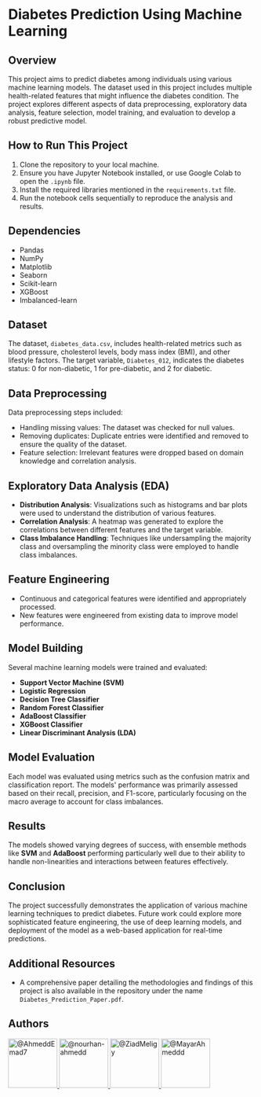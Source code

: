 # Diabetes Prediction Using Machine Learning

## Overview
This project aims to predict diabetes among individuals using various machine learning models. The dataset used in this project includes multiple health-related features that might influence the diabetes condition. The project explores different aspects of data preprocessing, exploratory data analysis, feature selection, model training, and evaluation to develop a robust predictive model.

## How to Run This Project
1. Clone the repository to your local machine.
2. Ensure you have Jupyter Notebook installed, or use Google Colab to open the `.ipynb` file.
3. Install the required libraries mentioned in the `requirements.txt` file.
4. Run the notebook cells sequentially to reproduce the analysis and results.

## Dependencies
- Pandas
- NumPy
- Matplotlib
- Seaborn
- Scikit-learn
- XGBoost
- Imbalanced-learn

## Dataset
The dataset, `diabetes_data.csv`, includes health-related metrics such as blood pressure, cholesterol levels, body mass index (BMI), and other lifestyle factors. The target variable, `Diabetes_012`, indicates the diabetes status: 0 for non-diabetic, 1 for pre-diabetic, and 2 for diabetic.

## Data Preprocessing
Data preprocessing steps included:
- Handling missing values: The dataset was checked for null values.
- Removing duplicates: Duplicate entries were identified and removed to ensure the quality of the dataset.
- Feature selection: Irrelevant features were dropped based on domain knowledge and correlation analysis.

## Exploratory Data Analysis (EDA)
- **Distribution Analysis**: Visualizations such as histograms and bar plots were used to understand the distribution of various features.
- **Correlation Analysis**: A heatmap was generated to explore the correlations between different features and the target variable.
- **Class Imbalance Handling**: Techniques like undersampling the majority class and oversampling the minority class were employed to handle class imbalances.

## Feature Engineering
- Continuous and categorical features were identified and appropriately processed.
- New features were engineered from existing data to improve model performance.

## Model Building
Several machine learning models were trained and evaluated:
- **Support Vector Machine (SVM)**
- **Logistic Regression**
- **Decision Tree Classifier**
- **Random Forest Classifier**
- **AdaBoost Classifier**
- **XGBoost Classifier**
- **Linear Discriminant Analysis (LDA)**

## Model Evaluation
Each model was evaluated using metrics such as the confusion matrix and classification report. The models' performance was primarily assessed based on their recall, precision, and F1-score, particularly focusing on the macro average to account for class imbalances.

## Results
The models showed varying degrees of success, with ensemble methods like **SVM** and **AdaBoost** performing particularly well due to their ability to handle non-linearities and interactions between features effectively.

## Conclusion
The project successfully demonstrates the application of various machine learning techniques to predict diabetes. Future work could explore more sophisticated feature engineering, the use of deep learning models, and deployment of the model as a web-based application for real-time predictions.

## Additional Resources
- A comprehensive paper detailing the methodologies and findings of this project is also available in the repository under the name `Diabetes_Prediction_Paper.pdf`.

## Authors

<div align="left">
    <a href="https://github.com/AhmeddEmad7">
    <img src="https://github.com/AhmeddEmad7.png" width="100px" alt="@AhmeddEmad7">
  </a>
 <a href="https://github.com/nourhan-ahmedd">
      <img src="https://github.com/nourhan-ahmedd.png" width="100px" alt="@nourhan-ahmedd">
    </a>
    <a href="https://github.com/ZiadMeligy">
      <img src="https://github.com/ZiadMeligy.png" width="100px" alt="@ZiadMeligy">
    </a>
    <a href="https://github.com/MayarAhmeddd">
      <img src="https://github.com/MayarAhmeddd.png" width="100px" alt="@MayarAhmeddd">
    </a>
</div>
